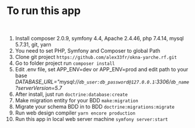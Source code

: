 **<h1>To run this app</h1>**<br>
1) Install composer 2.0.9, symfony 4.4, Apache 2.4.46, php 7.4.14, mysql 5.7.31, git, yarn<br>
2) You need to set PHP, Symfony and Composer to global Path<br>
3) Clone git project `https://github.com/alex33fr/okna-yarche.rf.git` <br>
4) Go to folder project run `composer install`
5) Edit .env file, set APP_ENV=dev or APP_ENV=prod and edit path to your base
_DATABASE_URL="mysql://`db_user:db_password@127.0.0.1`:3306/`db_name`?serverVersion=5.7_
6) After install, just run `doctrine:database:create`
7) Make migration entity for your BDD `make:migration`
8) Migrate your schema BDD in to BDD `doctrine:migrations:migrate`
9) Run web design compiler `yarn encore production` 
10) Run this app in local web server machine `symfony server:start`